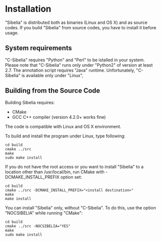 Installation
============

"Sibelia" is distributed both as binaries (Linux and OS X) and as source codes.
If you build "Sibelia" from source codes, you have to install it before usage.

System requirements
-------------------
"C-Sibelia" requires "Python" and "Perl" to be istalled in your system. Please
note that "C-Sibelia" runs only under "Python2" of version at least 2.7. The
annotation script requires "Java" runtime. Unfortunately, "C-Sibelia" is 
available only under "Linux", 

Building from the Source Code
-----------------------------

Building Sibelia requires:
* CMake
* GCC C++ compiler (version 4.2.0+ works fine)

The code is compatible with Linux and OS X environment.

To build and install the program under Linux, type following:

	cd build
	cmake ../src
	make
	sudo make install

If you do not have the root access or you want to install "Sibelia" to a
location other than /usr/local/bin, run CMake with -DCMAKE_INSTALL_PREFIX
option set:

	cd build
	cmake ../src -DCMAKE_INSTALL_PREFIX="<install destination>"
	make
	make install

You can install "Sibelia" only, without "C-Sibelia". To do this, use the option
"NOCSIBELIA" while running "CMake":

	cd build
	cmake ../src -NOCSIBELIA="YES"
	make
	sudo make install
